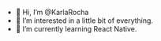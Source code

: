 - 👋 Hi, I’m @KarlaRocha
- 👀 I’m interested in a little bit of everything.
- 🌱 I’m currently learning React Native.

